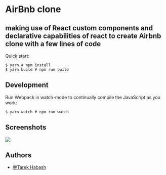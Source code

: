 # AirBnb clone

## making use of React custom components and declarative capabilities of react to create Airbnb clone with a few lines of code 

Quick start:

```
$ yarn # npm install
$ yarn build # npm run build
````

## Development

Run Webpack in watch-mode to continually compile the JavaScript as you work:

```
$ yarn watch # npm run watch
```
## Screenshots


![](images/screen-shot.png)

## Authors

- [@Tarek Habash](https://github.com/tarek797)
